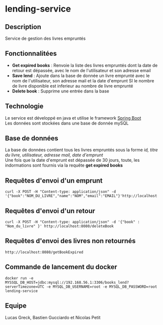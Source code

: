 # lending-service

## Description

Service de gestion des livres empruntés
  
## Fonctionnalitées  

* **Get expired books** : Renvoie la liste des livres empruntés dont la date de retour est dépassée, avec le nom de l'utilisateur et son adresse email
* **Save lend** : Ajoute dans la base de donnée un livre emprunté avec le nom de l'utilisateur, son adresse mail et la date d'emprunt SI le nombre de livre disponible est inferieur au nombre de livre emprunté
* **Delete book** : Supprime une entrée dans la base

## Technologie

Le service est développé en java et utilise le framework [Spring Boot](https://spring.io/projects/spring-boot)  
Les données sont stockées dans une base de donnée mySQL

## Base de données

La base de données contient tous les livres empruntés sous la forme *id, titre du livre, utilisateur, adresse mail, date d'emprunt*  
Une fois que la date d'emprunt est dépassée de 30 jours, toute, les indormations sont fournis via la requête **get expired books**

## Requêtes d'envoi d'un emprunt
    curl -X POST -H "Content-type: application/json" -d '{"book":"NOM_DU_LIVRE","name":"NOM","email":"EMAIL"}'http://localhost:8080/saveLend

## Requêtes d'envoi d'un retour
    curl -X POST -H "Content-type: application/json" -d '{"book" : "Nom_du_livre" }' http://localhost:8080/deleteBook

## Requêtes d'envoi des livres non retournés
    http://localhost:8080/getBookExpired

## Commande de lancement du docker
	docker run -e MYSSQL_DB_HOST=jdbc:mysql://192.168.56.1:3306/books_lend?serverTimezone=UTC -e MYSQL_DB_USERNAME=root -e MYSQL_DB_PASSWORD=root lending-service

## Equipe

Lucas Greck, Bastien Gucciardo et Nicolas Petit
